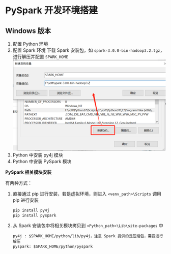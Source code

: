 # PySpark 开发环境搭建

## Windows 版本

1. 配置 Python 环境
2. 配置 Spark 环境
    下载 Spark 安装包，如 `spark-3.0.0-bin-hadoop3.2.tgz`，进行解压并配置 `SPARK_HOME`
    ![配置Spark环境变量](images/配置Spark环境变量.png)
3. Python 中安装 py4j 模块
4. Python 中安装 PySpark 模块

**PySpark 相关模块安装**

有两种方式：

1. 直接通过 pip 进行安装，若是虚拟环境，则进入 `<venv_path>\Scripts` 调用 pip 进行安装
    ```shell
    pip install py4j
    pip install pyspark
    ```
2. 从 Spark 安装包中将相关模块拷贝到 `<Python_path>\Lib\site-packages` 中
    ```text
    py4j : $SPARK_HOME/python/lib/py4j，注意 Spark 提供的是压缩包，需要进行解压
    pyspark: $SPARK_HOME/python/pyspark
    ```